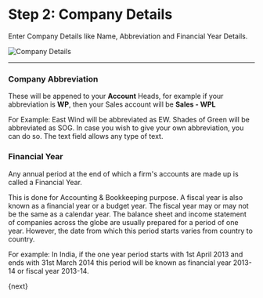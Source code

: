 # Step 2: Company Details

Enter Company Details like Name, Abbreviation and Financial Year Details.

![Company Details](/assets/erpnext_org/images/user-guide/setup-wizard/setup-wizard-2.png)

---

### Company Abbreviation

These will be appened to your **Account** Heads, for example if your abbreviation is **WP**, then your Sales account will be **Sales - WPL**

For Example: East Wind will be abbreviated as EW. Shades of Green will be abbreviated as SOG. In case you wish to give your own abbreviation, you can do so. The text field allows any type of text.

### Financial Year

Any annual period at the end of which a firm's accounts are made up is called a Financial Year.

This is done for Accounting & Bookkeeping purpose. A fiscal year is also known as a financial year or a budget year. The fiscal year may or may not be the same as a calendar year. The balance sheet and income statement of companies across the globe are usually prepared for a period of one year. However, the date from which this period starts varies from country to country.

For example: In India, if the one year period starts with 1st April 2013 and ends with 31st March 2014 this period will be known as financial year 2013-14 or fiscal year 2013-14.

{next}
